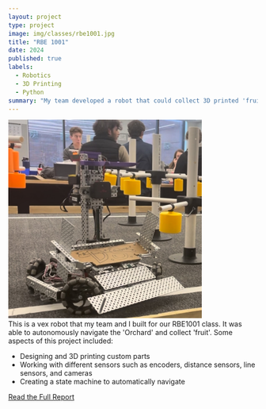 ```yaml
---
layout: project
type: project
image: img/classes/rbe1001.jpg
title: "RBE 1001"
date: 2024
published: true
labels:
  - Robotics
  - 3D Printing
  - Python
summary: "My team developed a robot that could collect 3D printed 'fruit'."
---
```

<img height="400px" class="img-fluid" src="../img/classes/rbe1001.jpg">
<br>This is a vex robot that my team and I built for our RBE1001 class. It was able to autonomously navigate the 'Orchard' and collect 'fruit'. Some aspects of this project included:
<ul>
  <li>Designing and 3D printing custom parts</li>
  <li>Working with different sensors such as encoders, distance sensors, line sensors, and cameras</li>
  <li>Creating a state machine to automatically navigate</li>
</ul>
<a href="../img/classes/Group_4_Final_Proposal-1.pdf">Read the Full Report</a>
